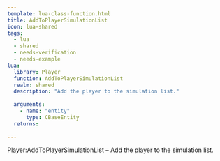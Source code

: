 ```yaml
---
template: lua-class-function.html
title: AddToPlayerSimulationList
icon: lua-shared
tags:
  - lua
  - shared
  - needs-verification
  - needs-example
lua:
  library: Player
  function: AddToPlayerSimulationList
  realm: shared
  description: "Add the player to the simulation list."
  
  arguments:
    - name: "entity"
      type: CBaseEntity
  returns:
    
---
```


<div class="lua__search__keywords">
Player:AddToPlayerSimulationList &#x2013; Add the player to the simulation list.
</div>

